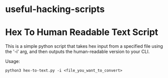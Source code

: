 # useful-hacking-scripts

# Hex To Human Readable Text Script

This is a simple python script that takes hex input from a specified file using the '-i' arg, and then outputs the human-readable version to your CLI.

Usage: 
```
python3 hex-to-text.py -i <file_you_want_to_convert>
```
